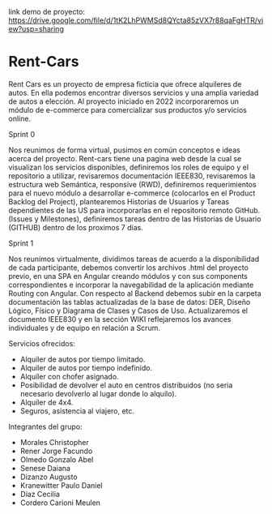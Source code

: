 link demo de proyecto: https://drive.google.com/file/d/1tK2LhPWMSd8QYcta85zVX7r88qaFgHTR/view?usp=sharing

# Rent-Cars

Rent Cars es un proyecto de empresa ficticia que ofrece alquileres de autos. En ella podemos encontrar diversos servicios y una amplia variedad de autos a elección. Al proyecto iniciado en 2022 incorporaremos un módulo de e-commerce para comercializar sus productos y/o servicios online.

Sprint 0

Nos reunimos de forma virtual, pusimos en común conceptos e ideas acerca del proyecto. Rent-cars tiene una pagina web desde la cual se visualizan los servicios disponibles, definiremos los roles de equipo y el repositorio a utilizar, revisaremos documentación IEEE830, revisaremos la estructura web Semántica, responsive (RWD), definiremos requerimientos para el nuevo módulo a desarrollar e-commerce (colocarlos en el Product Backlog del Project), plantearemos Historias de Usuarios y Tareas dependientes de las US para incorporarlas en el repositorio remoto GitHub. (Issues y Milestones), definiremos tareas dentro de las Historias de Usuario (GITHUB) dentro de los proximos 7 dias.

Sprint 1

Nos reunimos virtualmente, dividimos tareas de acuerdo a la disponibilidad de cada participante, debemos convertir los archivos .html del proyecto previo, en una SPA en Angular creando módulos y con sus components correspondientes e incorporar la navegabilidad de la aplicación mediante Routing con Angular. Con respecto al Backend debemos subir en la carpeta documentación las tablas actualizadas de la base de datos: DER, Diseño Lógico, Físico y Diagrama de Clases y Casos de Uso. Actualizaremos el documento IEEE830 y en la sección WIKI reflejaremos los avances individuales y de equipo en relación a Scrum.

Servicios ofrecidos:

- Alquiler de autos por tiempo limitado.
- Alquiler de autos por tiempo indefinido.
- Alquiler con chofer asignado.
- Posibilidad de devolver el auto en centros distribuidos (no seria necesario devolverlo al lugar donde lo alquilo).
- Alquiler de 4x4.
- Seguros, asistencia al viajero, etc.

Integrantes del grupo:

- Morales Christopher
- Rener Jorge Facundo
- Olmedo Gonzalo Abel
- Senese Daiana
- Dizanzo Augusto
- Kranewitter Paulo Daniel
- Díaz Cecilia
- Cordero Carioni Meulen

